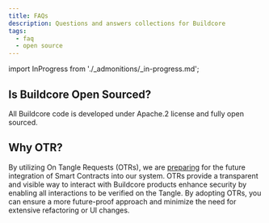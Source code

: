 ```yaml
---
title: FAQs
description: Questions and answers collections for Buildcore
tags:
  - faq
  - open source
---
```


import InProgress from './_admonitions/_in-progress.md';

<InProgress/>

## Is Buildcore Open Sourced?

All Buildcore code is developed under Apache.2 license and fully open sourced.

## Why OTR?

By utilizing On Tangle Requests (OTRs), we are [preparing](./architecture.md) for the future integration of Smart Contracts into our system. OTRs provide a transparent and visible way to interact with Buildcore products enhance security by enabling all interactions to be verified on the Tangle. By adopting OTRs, you can ensure a more future-proof approach and minimize the need for extensive refactoring or UI changes.
